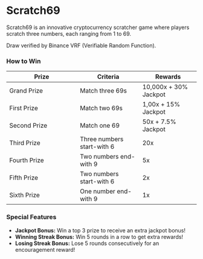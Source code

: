 # Scratch69

Scratch69 is an innovative cryptocurrency scratcher game where players scratch three numbers, each ranging from 1 to 69.

Draw verified by Binance VRF (Verifiable Random Function).

### How to Win

<table><thead><tr><th width="171">Prize</th><th>Criteria</th><th>Rewards</th></tr></thead><tbody><tr><td>Grand Prize</td><td>Match three 69s</td><td>10,000x + 30% Jackpot</td></tr><tr><td>First Prize</td><td>Match two 69s</td><td>1,00x + 15% Jackpot</td></tr><tr><td>Second Prize</td><td>Match one 69</td><td>50x + 7.5% Jackpot</td></tr><tr><td>Third Prize</td><td>Three numbers start-with 6</td><td>20x</td></tr><tr><td>Fourth Prize</td><td>Two numbers end-with 9</td><td>5x</td></tr><tr><td>Fifth Prize</td><td>Two numbers start-with 6</td><td>2x</td></tr><tr><td>Sixth Prize</td><td>One number end-with 9</td><td>1x</td></tr></tbody></table>

### Special Features

* **Jackpot Bonus:** Win a top 3 prize to receive an extra jackpot bonus!
* **Winning Streak Bonus:** Win 5 rounds in a row to get extra rewards!
* **Losing Streak Bonus:** Lose 5 rounds consecutively for an encouragement reward!
